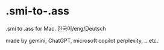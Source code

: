 # .smi-to-.ass
.smi to .ass for Mac.  한국어/eng/Deutsch


made by gemini, ChatGPT, microsoft copilot perplexity, ...etc.

